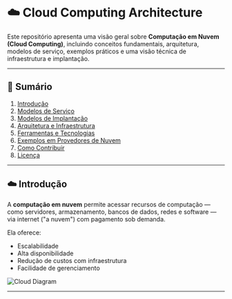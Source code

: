 # ☁️ Cloud Computing Architecture

Este repositório apresenta uma visão geral sobre **Computação em Nuvem (Cloud Computing)**, incluindo conceitos fundamentais, arquitetura, modelos de serviço, exemplos práticos e uma visão técnica de infraestrutura e implantação.

---

## 📘 Sumário

1. [Introdução](#-introdução)
2. [Modelos de Serviço](#-modelos-de-serviço)
3. [Modelos de Implantação](#-modelos-de-implantação)
4. [Arquitetura e Infraestrutura](#-arquitetura-e-infraestrutura)
5. [Ferramentas e Tecnologias](#-ferramentas-e-tecnologias)
6. [Exemplos em Provedores de Nuvem](#-exemplos-em-provedores-de-nuvem)
7. [Como Contribuir](#-como-contribuir)
8. [Licença](#-licença)

---

## ☁️ Introdução

A **computação em nuvem** permite acessar recursos de computação — como servidores, armazenamento, bancos de dados, redes e software — via internet ("a nuvem") com pagamento sob demanda.

Ela oferece:
- Escalabilidade
- Alta disponibilidade
- Redução de custos com infraestrutura
- Facilidade de gerenciamento

![Cloud Diagram](./img/cloud-diagram.png)

---







